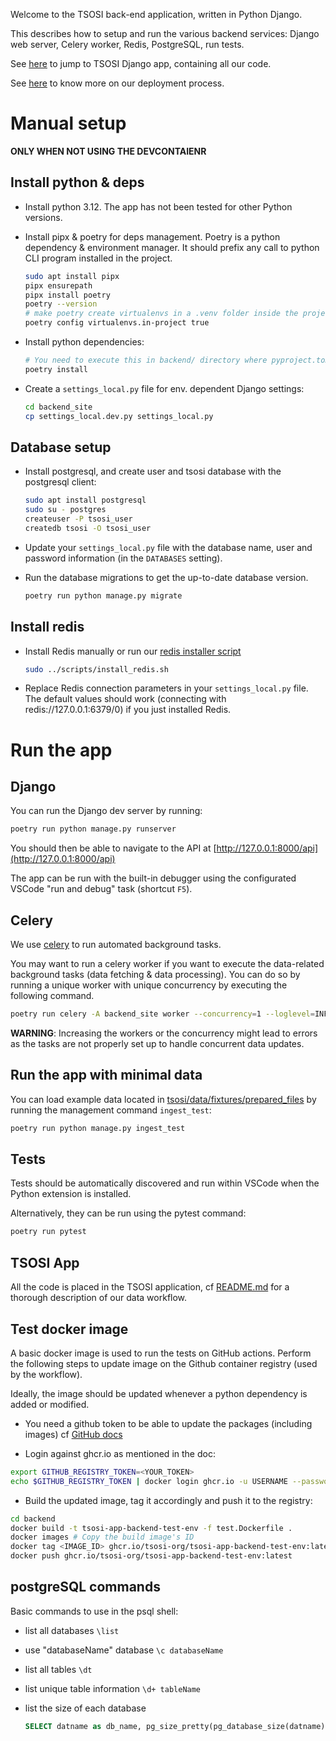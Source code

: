 
Welcome to the TSOSI back-end application, written in Python Django.

This describes how to setup and run the various backend services: Django web server, Celery worker, Redis, PostgreSQL, run tests.

See [here](./tsosi/README.md) to jump to TSOSI Django app, containing all our code. 

See [here](./deployment/README.md) to know more on our deployment process.

# Manual setup

**ONLY WHEN NOT USING THE DEVCONTAIENR**

## Install python & deps

* Install python 3.12. The app has not been tested for other Python versions.

* Install pipx & poetry for deps management. Poetry is a python dependency & environment manager. It should prefix any call to python CLI program installed in the project. 
    ```bash
    sudo apt install pipx
    pipx ensurepath
    pipx install poetry
    poetry --version
    # make poetry create virtualenvs in a .venv folder inside the project folder
    poetry config virtualenvs.in-project true
    ```

* Install python dependencies:
    ```bash
    # You need to execute this in backend/ directory where pyproject.toml is located
    poetry install
    ```

* Create a `settings_local.py` file for env. dependent Django settings:
    ```bash
    cd backend_site
    cp settings_local.dev.py settings_local.py
    ```

## Database setup
* Install postgresql, and create user and tsosi database with the postgresql client:
    ```bash
    sudo apt install postgresql
    sudo su - postgres
    createuser -P tsosi_user
    createdb tsosi -O tsosi_user
    ```
* Update your `settings_local.py` file with the database name, user and password information (in the `DATABASES` setting).

* Run the database migrations to get the up-to-date database version.
    ```bash
    poetry run python manage.py migrate
    ```

## Install redis

* Install Redis manually or run our [redis installer script](/scripts/install_redis.sh)
    ```bash
    sudo ../scripts/install_redis.sh
    ```
    
* Replace Redis connection parameters in your `settings_local.py` file. The default values should work (connecting with redis://127.0.0.1:6379/0) if you just installed Redis. 


# Run the app

## Django

You can run the Django dev server by running:

```bash
poetry run python manage.py runserver
```

You should then be able to navigate to the API at [http://127.0.0.1:8000/api](http://127.0.0.1:8000/api)

The app can be run with the built-in debugger using the configurated VSCode "run and debug" task (shortcut `F5`).

## Celery

We use [celery](https://docs.celeryq.dev/en/stable/) to run automated background tasks.

You may want to run a celery worker if you want to execute the data-related background tasks (data fetching & data processing).
You can do so by running a unique worker with unique concurrency by executing the following command.

```bash
poetry run celery -A backend_site worker --concurrency=1 --loglevel=INFO
```

**WARNING**: Increasing the workers or the concurrency might lead to errors as the tasks are not properly set up to handle concurrent data updates.

## Run the app with minimal data

You can load example data located in [tsosi/data/fixtures/prepared_files](./tsosi/data/fixtures/prepared_files/) by running the management command `ingest_test`:

```bash
poetry run python manage.py ingest_test
```


## Tests

Tests should be automatically discovered and run within VSCode when the Python extension is installed.

Alternatively, they can be run using the pytest command:
```bash
poetry run pytest
```


## TSOSI App

All the code is placed in the TSOSI application, cf [README.md](./tsosi/README.md) for a thorough description of our data workflow.


## Test docker image

A basic docker image is used to run the tests on GitHub actions.
Perform the following steps to update image on the Github container registry (used by the workflow).

Ideally, the image should be updated whenever a python dependency is added or modified.


- You need a github token to be able to update the packages (including images) cf [GitHub docs](https://docs.github.com/en/packages/working-with-a-github-packages-registry/working-with-the-container-registry#authenticating-to-the-container-registry)

- Login against ghcr.io as mentioned in the doc:

```bash
export GITHUB_REGISTRY_TOKEN=<YOUR_TOKEN>
echo $GITHUB_REGISTRY_TOKEN | docker login ghcr.io -u USERNAME --password-stdin
```

- Build the updated image, tag it accordingly and push it to the registry:

```bash
cd backend
docker build -t tsosi-app-backend-test-env -f test.Dockerfile .
docker images # Copy the build image's ID
docker tag <IMAGE_ID> ghcr.io/tsosi-org/tsosi-app-backend-test-env:latest
docker push ghcr.io/tsosi-org/tsosi-app-backend-test-env:latest
```


## postgreSQL commands

Basic commands to use in the psql shell:

* list all databases `\list`

* use "databaseName" database `\c databaseName`

* list all tables `\dt`

* list unique table information `\d+ tableName`

* list the size of each database

    ```sql
    SELECT datname as db_name, pg_size_pretty(pg_database_size(datname)) as db_usage FROM pg_database;
    ```

